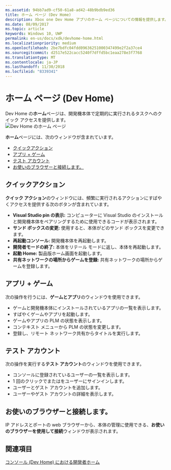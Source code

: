 ```yaml
---
ms.assetid: 94bb7ad9-cf50-61a8-ad42-48b9bdb9ed36
title: ホーム ページ (Dev Home)
description: Xbox one Dev Home アプリのホーム ページについての情報を提供します。
ms.date: 08/09/2017
ms.topic: article
keywords: Windows 10, UWP
permalink: en-us/docs/xdk/devhome-home.html
ms.localizationpriority: medium
ms.openlocfilehash: 2be7bdfc04fdd09636251000347499e2f2a37ce4
ms.sourcegitcommit: d2517e522cacc5240f7dffd5bc1eaa278e3f7768
ms.translationtype: MT
ms.contentlocale: ja-JP
ms.lasthandoff: 11/30/2018
ms.locfileid: "8339341"
---
```

# <a name="home-page-dev-home"></a>ホーム ページ (Dev Home)
   
  
Dev Home の**ホーム**ページは、開発機本体で定期的に実行されるタスクへのクイック アクセスを提供します。   
 ![Dev Home のホーム ページ](images/devhome_home.png)   
  
**ホーム**ページには、次のウィンドウが含まれています。   
 
   *  [クイックアクション](#ID4EEB)  
   *  [アプリ + ゲーム](#ID4EPC)  
   *  [テスト アカウント](#ID4EQD)  
   *  [お使いのブラウザーと接続します。](#ID4EFE)  

 
<a id="ID4EEB"></a>

   

## <a name="quick-actions"></a>クイックアクション  
   
  
**クイック アクション**のウィンドウには、頻繁に実行されるアクションにすばやくアクセスを提供する次のボタンが含まれています。   
 
   *  **Visual Studio pin の表示:** コンピューターに Visual Studio のインストールと開発機本体をペアリングするために使用できるコードが表示されます。   
   *  **サンド ボックスの変更:** 使用すると、本体がどのサンド ボックスを変更できます。   
   *  **再起動コンソール:** 開発機本体を再起動します。   
   *  **開発者モードの終了:** 本体をリテール モードに返し、本体を再起動します。   
   *  **起動 Home:** 製品版ホーム画面を起動します。   
   *  **共有ネットワークの場所からゲームを登録:** 共有ネットワークの場所からゲームを登録します。   

  
<a id="ID4EPC"></a>

   

## <a name="games--apps"></a>アプリ + ゲーム   
   
  
次の操作を行うには、**ゲームとアプリ**のウィンドウを使用できます。   
 
   *  ゲームと開発機本体にインストールされているアプリの一覧を表示します。  
   *  すばやくゲームやアプリを起動します。  
   *  ゲームやアプリの PLM の状態を表示します。  
   *  コンテキスト メニューから PLM の状態を変更します。  
   *  登録し、リモート ネットワーク共有からタイトルを実行します。

  
<a id="ID4EQD"></a>

   

## <a name="test-accounts"></a>テスト アカウント  
   
  
次の操作を実行する**テスト アカウント**のウィンドウを使用できます。   
 
   *  コンソールに登録されているユーザーの一覧を表示します。  
   *  1 回のクリックでまたはをユーザーにサインインします。  
   *  ユーザーとゲスト アカウントを追加します。  
   *  ユーザーやゲスト アカウントの詳細を表示します。  

  
<a id="ID4EFE"></a>

   

## <a name="connect-with-your-browser"></a>お使いのブラウザーと接続します。  
   
  
IP アドレスとポートの web ブラウザーから、本体の管理に使用できる、**お使いのブラウザーを使用して接続**ウィンドウが表示されます。   
  
<a id="ID4EPE"></a>

   

## <a name="see-also"></a>関連項目  
 [コンソール (Dev Home) における開発者ホーム](dev-home.md)

  